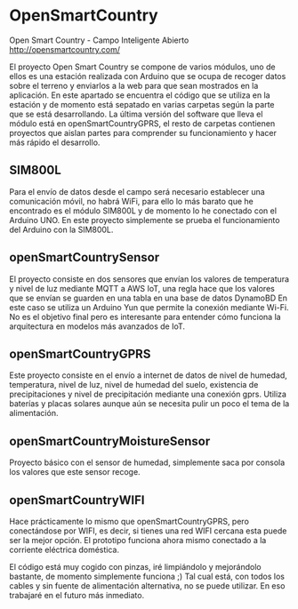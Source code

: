 # OpenSmartCountry
Open Smart Country - Campo Inteligente Abierto
http://opensmartcountry.com/

El proyecto Open Smart Country se compone de varios módulos, uno de ellos es una estación realizada con Arduino que se ocupa de recoger datos sobre el terreno y enviarlos a la web para que sean mostrados en la aplicación.
En este apartado se encuentra el código que se utiliza en la estación y de momento está sepatado en varias carpetas según la parte que se está desarrollando. La última versión del software que lleva el módulo está en openSmartCountryGPRS, el resto de carpetas contienen proyectos que aislan partes para comprender su funcionamiento y hacer más rápido el desarrollo.

## SIM800L
Para el envío de datos desde el campo será necesario establecer una comunicación móvil, no habrá WiFi, para ello lo más barato que he encontrado es el módulo SIM800L y de momento lo he conectado con el Arduino UNO.
En este proyecto simplemente se prueba el funcionamiento del Arduino con la SIM800L.

## openSmartCountrySensor
El proyecto consiste en dos sensores que envían los valores de temperatura y nivel de luz mediante MQTT a AWS IoT, una regla hace que los valores que se envían se guarden en una tabla en una base de datos DynamoBD
En este caso se utiliza un Arduino Yun que permite la conexión mediante Wi-Fi. No es el objetivo final pero es interesante para entender cómo funciona la arquitectura en modelos más avanzados de IoT.

## openSmartCountryGPRS
Este proyecto consiste en el envío a internet de datos de nivel de humedad, temperatura, nivel de luz, nivel de humedad del suelo, existencia de precipitaciones y nivel de precipitación mediante una conexión gprs. Utiliza baterías y placas solares aunque aún se necesita pulir un poco el tema de la alimentación.

## openSmartCountryMoistureSensor
Proyecto básico con el sensor de humedad, simplemente saca por consola los valores que este sensor recoge.

## openSmartCountryWIFI
Hace prácticamente lo mismo que openSmartCountryGPRS, pero conectándose por WIFI, es decir, si tienes una red WIFI cercana esta puede ser la mejor opción. El prototipo funciona ahora mismo conectado a la corriente eléctrica doméstica.

El código está muy cogido con pinzas, iré limpiándolo y mejorándolo bastante, de momento simplemente funciona ;)
Tal cual está, con todos los cables y sin fuente de alimentación alternativa, no se puede utilizar. En eso trabajaré en el futuro más inmediato.


